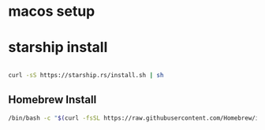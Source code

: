 
# macos setup

# starship install

```bash

curl -sS https://starship.rs/install.sh | sh

```

## Homebrew Install

```bash
/bin/bash -c "$(curl -fsSL https://raw.githubusercontent.com/Homebrew/install/HEAD/install.sh)"

```